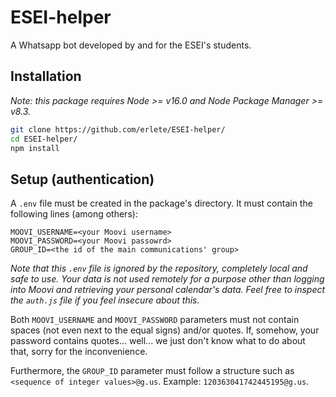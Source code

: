 # ESEI-helper

A Whatsapp bot developed by and for the ESEI's students.

## Installation

_Note: this package requires Node >= v16.0 and Node Package Manager >= v8.3._

```bash
git clone https://github.com/erlete/ESEI-helper/
cd ESEI-helper/
npm install
```

## Setup (authentication)

A `.env` file must be created in the package's directory. It must contain the following lines (among others):

```
MOOVI_USERNAME=<your Moovi username>
MOOVI_PASSWORD=<your Moovi passowrd>
GROUP_ID=<the id of the main communications' group>
```

_Note that this `.env` file is ignored by the repository, completely local and safe to use. Your data is not used remotely for a purpose other than logging into Moovi and retrieving your personal calendar's data. Feel free to inspect the `auth.js` file if you feel insecure about this._

Both `MOOVI_USERNAME` and `MOOVI_PASSWORD` parameters must not contain spaces (not even next to the equal signs) and/or quotes. If, somehow, your password contains quotes... well... we just don't know what to do about that, sorry for the inconvenience.

Furthermore, the `GROUP_ID` parameter must follow a structure such as `<sequence of integer values>@g.us`. Example: `120363041742445195@g.us`.
